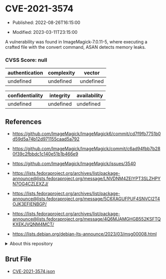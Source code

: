 # CVE-2021-3574

- Published: 2022-08-26T16:15:00

- Modified: 2023-03-11T23:15:00

A vulnerability was found in ImageMagick-7.0.11-5, where executing a crafted file with the convert command, ASAN detects memory leaks.

### CVSS Score: **null**

| authentication | complexity | vector |
| --- | --- | --- |
| undefined | undefined | undefined |

| confidentiality | integrity | availability |
| --- | --- | --- |
| undefined | undefined | undefined |

## References

* https://github.com/ImageMagick/ImageMagick6/commit/cd7f9fb7751b0d59d5a74b12d971155caad5a792

* https://github.com/ImageMagick/ImageMagick/commit/c6ad94fbb7b280f39c2fbbdc1c140e51b1b466e9

* https://github.com/ImageMagick/ImageMagick/issues/3540

* https://lists.fedoraproject.org/archives/list/package-announce@lists.fedoraproject.org/message/LNVDNM4ZEIYPT3SLZHPYN7OG4CZLEXZJ/

* https://lists.fedoraproject.org/archives/list/package-announce@lists.fedoraproject.org/message/5C6XAGUFPUF4SNVCI2T4OJK3EFIENBGP/

* https://lists.fedoraproject.org/archives/list/package-announce@lists.fedoraproject.org/message/4Q6MJAMGHGB552KSFTQKXEKJVQNM4MCT/

* https://lists.debian.org/debian-lts-announce/2023/03/msg00008.html

<details>
<summary>About this repository</summary> 

  This repository is part of the project [Live Hack CVE](https://github.com/Live-Hack-CVE). Main website can be found [www.live-hack.org](https://www.live-hack.org) 
  
  Made by [Sn0wAlice](https://github.com/Sn0wAlice) for the people that care about security and need to have a feed of the latest CVEs. Hope you enjoy it, don't forget to star the repo and follow me on [Twitter](https://twitter.com/Sn0wAlice) and [Github](https://github.com/Sn0wAlice). And that is my [personnal website](https://www.alice-snow.me/)

  - [Home Page](https://github.com/Live-Hack-CVE)
  - [Framework](https://github.com/Live-Hack-CVE/cve-framework)
  - [CVE database](https://github.com/Live-Hack-CVE/full_database)
  - [Changelog](https://github.com/Live-Hack-CVE/Changelog)
</details>

## Brut File

* [CVE-2021-3574.json](https://raw.githubusercontent.com/Live-Hack-CVE/full_database/main/cves/2021/CVE-2021-3574.json)

